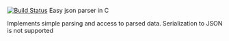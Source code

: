 [![Build Status](https://travis-ci.org/HarryDC/JsonParser.svg?branch=master)](https://travis-ci.org/HarryDC/JsonParser) Easy json parser in C 

Implements simple parsing and access to parsed data. Serialization to JSON is not supported 
